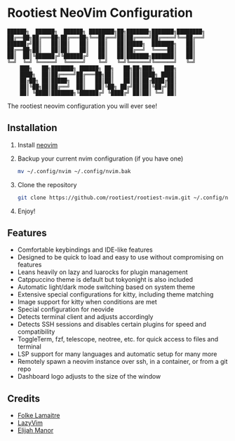 # Rootiest NeoVim Configuration

```none
██████╗  ██████╗  ██████╗ ████████╗██╗███████╗███████╗████████╗
██╔══██╗██╔═══██╗██╔═══██╗╚══██╔══╝██║██╔════╝██╔════╝╚══██╔══╝
██████╔╝██║   ██║██║   ██║   ██║   ██║█████╗  ███████╗   ██║
██╔══██╗██║   ██║██║   ██║   ██║   ██║██╔══╝  ╚════██║   ██║
██║  ██║╚██████╔╝╚██████╔╝   ██║   ██║███████╗███████║   ██║
╚═╝  ╚═╝ ╚═════╝  ╚═════╝    ╚═╝   ╚═╝╚══════╝╚══════╝   ╚═╝
    ███╗   ██╗███████╗ ██████╗ ██╗   ██╗██╗███╗   ███╗
    ████╗  ██║██╔════╝██╔═══██╗██║   ██║██║████╗ ████║
    ██╔██╗ ██║█████╗  ██║   ██║██║   ██║██║██╔████╔██║
    ██║╚██╗██║██╔══╝  ██║   ██║╚██╗ ██╔╝██║██║╚██╔╝██║
    ██║ ╚████║███████╗╚██████╔╝ ╚████╔╝ ██║██║ ╚═╝ ██║

```

The rootiest neovim configuration you will ever see!

## Installation

1. Install [neovim](https://github.com/neovim/neovim/blob/master/INSTALL.md)

2. Backup your current nvim configuration (if you have one)

   ```bash
   mv ~/.config/nvim ~/.config/nvim.bak
   ```

3. Clone the repository

   ```bash
   git clone https://github.com/rootiest/rootiest-nvim.git ~/.config/nvim
   ```

4. Enjoy!

## Features

- Comfortable keybindings and IDE-like features
- Designed to be quick to load and easy to use without compromising on features
- Leans heavily on lazy and luarocks for plugin management
- Catppuccino theme is default but tokyonight is also included
- Automatic light/dark mode switching based on system theme
- Extensive special configurations for kitty, including theme matching
- Image support for kitty when conditions are met
- Special configuration for neovide
- Detects terminal client and adjusts accordingly
- Detects SSH sessions and disables certain plugins for speed and compatibility
- ToggleTerm, fzf, telescope, neotree, etc. for quick access to files and terminal
- LSP support for many languages and automatic setup for many more
- Remotely spawn a neovim instance over ssh, in a container, or from a git repo
- Dashboard logo adjusts to the size of the window

## Credits

- [Folke Lamaitre](https://github.com/folke)
- [LazyVim](https://github.com/LazyVim/LazyVim)
- [Elijah Manor](https://github.com/elijahmanor/elijahmanor)
